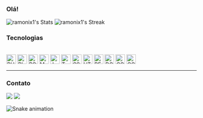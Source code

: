 ### Olá!

![ramonix1's Stats](https://github-readme-stats.vercel.app/api?username=ramonix1&theme=algolia&show_icons=true&hide_border=true&count_private=true)
![ramonix1's Streak](https://github-readme-streak-stats.herokuapp.com/?user=ramonix1&theme=algolia&hide_border=true)

  <!--Tecnologias-->
  <h3>Tecnologias</h3>
  <div style="display: inline_block"><br>
  <img src="https://img.shields.io/badge/FIGMA-282C34?logo=figma&logoColor=3178C6" alt="PHP logo" title="FIGMA" height="25" />
  <img src="https://img.shields.io/badge/BIZAGI-282C34?logo=BIZAGIO&logoColor=3178C6" alt="BIZAGI logo" title="BIZAGI" height="25" />
  <img src="https://img.shields.io/badge/POSTGRESQL-282C34?logo=postgresql&logoColor=3178C6" alt="POSTGRESQL logo" title="POSTGRESQL" height="25" />
  <img src="https://img.shields.io/badge/SQLSERVER-282C34?logo=sql&logoColor=3178C6" alt="MYSQL logo" title="SQL" height="25" />
  <img src="https://img.shields.io/badge/JavaScript-282C34?logo=javascript&logoColor=F7DF1E" alt="JavaScript logo" title="JavaScript" height="25" />
  <img src="https://img.shields.io/badge/POSTMAN-282C34?logo=postman&logoColor=3178C6" alt="TypeScript logo" title="POSTMAN" height="25" />
  <img src="https://img.shields.io/badge/CSS-282C34?logo=css3&logoColor=3178C6" alt="CSS logo" title="CSS" height="25" />
  <img src="https://img.shields.io/badge/HTML5-282C34?logo=html5&logoColor=3178C6" alt="HTML5 logo" title="HTML5" height="25" />
  <img src="https://img.shields.io/badge/SWAGGER-282C34?logo=swagger&logoColor=3178C6" alt="REACT logo" title="SWAGGER" height="25" />
  <img src="https://img.shields.io/badge/DOCKER-282C34?logo=docker&logoColor=3178C6" alt="DOCKER logo" title="DOCKER" height="25" />
  <img src="https://img.shields.io/badge/COMPOSER-282C34?logo=composer&logoColor=3178C6" alt="COMPOSE logo" title="COMPOSE" height="25" />
  <img src="https://img.shields.io/badge/SLACK-282C34?logo=SLACK&logoColor=3178C6" alt="COMPOSE logo" title="COMPOSE" height="25" />
  <hr>
  </div>

  <h3>Contato</h3>
  <!--Contato-->
  <div>
  <a href="https://www.linkedin.com/in/ramon-oliveira-40b942b3" target="_blank"><img src="https://img.shields.io/badge/-LinkedIn-%230077B5?style=for-the-badge&logo=linkedin&logoColor=white" target="_blank"></a> 
  <a href = "mailto:ramon.oliveira08@gmail.com"><img src="https://img.shields.io/badge/-Gmail-%23333?style=for-the-badge&logo=gmail&logoColor=white" target="_blank"></a>
  </div>
        
![Snake animation](https://github.com/LuigiGF/LuigiGF/blob/output/github-contribution-grid-snake.svg)
